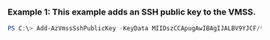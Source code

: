 ### Example 1: This example adds an SSH public key to the VMSS.
```powershell
PS C:\> Add-AzVmssSshPublicKey -KeyData MIIDszCCApugAwIBAgIJALBV9YJCF/tAMA0GCSq12Ib3DQEB21QUAMEUxCzAJBgNV -Path /home/admin/.ssh/authorized_keys -VirtualMachineScaleSet $VMSS
```

